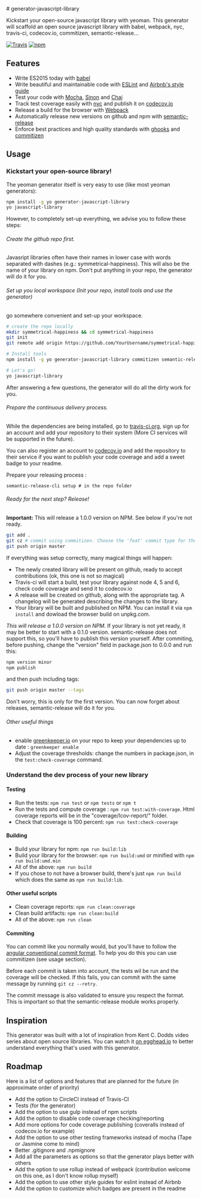 # generator-javascript-library

Kickstart your open-source javascript library with yeoman. This generator will scaffold an open source javascript library with babel, webpack, nyc, travis-ci, codecov.io, commitizen, semantic-release...

[![Travis](https://img.shields.io/travis/BenoitAverty/generator-javascript-library.svg)](https://travis-ci.org/BenoitAverty/generator-javascript-library)
[![npm](https://img.shields.io/npm/v/generator-javascript-library.svg)](https://npmjs.com/package/generator-javascript-library)

## Features

- Write ES2015 today with [babel](https://babeljs.io/)
- Write beautiful and maintainable code with [ESLint](http://eslint.org/) and [Airbnb's style guide](https://github.com/airbnb/javascript)
- Test your code with [Mocha](https://mochajs.org/), [Sinon](sinonjs.org) and [Chai](chaijs.com)
- Track test coverage easily with [nyc](https://github.com/bcoe/nyc) and publish it on [codecov.io](codecov.io)
- Release a build for the browser with [Webpack](https://webpack.github.io/)
- Automatically release new versions on github and npm with [semantic-release](https://github.com/semantic-release/semantic-release)
- Enforce best practices and high quality standards with [ghooks](https://github.com/gtramontina/ghooks) and [commitizen](https://commitizen.github.io/cz-cli/)


 ## Usage

 ### Kickstart your open-source library!

The yeoman generator itself is very easy to use (like most yeoman generators):

```bash
npm install -g yo generator-javascript-library
yo javascript-library
```

 However, to completely set-up everything, we advise you to follow these steps:

###### Create the github repo first.

Javasript libraries often have their names in lower case with words separated with dashes (e.g.: symmetrical-happiness). This will also be the name of your library on npm. Don't put anything in your repo, the generator will do it for you.

###### Set up you local workspace (Init your repo, install tools and use the generator)

go somewhere convenient and set-up your workspace.

```bash
# create the repo locally
mkdir symmetrical-happiness && cd symmetrical-happiness
git init
git remote add origin https://github.com/YourUsername/symmetrical-happiness.git

# Install tools
npm install -g yo generator-javascript-library commitizen semantic-release-cli

# Let's go!
yo javascript-library
```

After answering a few questions, the generator will do all the dirty work for you.

###### Prepare the continuous delivery process.

While the dependencies are being installed, go to [travis-ci.org](travis-ci.org), sign up for an account and add your repository to their system (More CI services will be supported in the future).

You can also register an account to [codecov.io](codecov.io) and add the repository to their service if you want to publish your code coverage and add a sweet badge to your readme.

Prepare your releasing process :
```
semantic-release-cli setup # in the repo folder
```

###### Ready for the next step? Release!

**Important:** This will release a 1.0.0 version on NPM. See below if you're not ready.

```bash
git add .
git cz # commit using commitizen. Choose the 'feat' commit type for the creation of your library!
git push origin master
```

If everything was setup correctly, many magical things will happen:
 - The newly created library will be present on github, ready to accept contributions (ok, this one is not so magical)
 - Travis-ci will start a build, test your library against node 4, 5 and 6, check code coverage and send it to codecov.io
 - A release will be created on github, along with the appropriate tag. A changelog will be generated describing the changes to the library.
 - Your library will be built and published on NPM. You can install it via `npm install` and dowload the browser build on unpkg.com.

*This will release a 1.0.0 version on NPM.* If your library is not yet ready, it may be better to start with a 0.1.0 version. semantic-release does not support this, so you'll have to publish this version yourself. After commiting, before pushing, change the "version" field in package.json to 0.0.0 and run this:
```bash
npm version minor
npm publish
```

and then push including tags:
```bash
git push origin master --tags
```

Don't worry, this is only for the first version. You can now forget about releases, semantic-release will do it for you.

###### Other useful things

 - enable [greenkeeper.io](greenkeeper) on your repo to keep your dependencies up to date : `greenkeeper enable`
 - Adjust the coverage thresholds: change the numbers in package.json, in the `test:check-coverage` command.


### Understand the dev process of your new library

#### Testing

- Run the tests: `npm run test` or `npm tests` or `npm t`
- Run the tests and compute coverage : `npm run test:with-coverage`. Html coverage reports will be in the "coverage/lcov-report/" folder.
- Check that coverage is 100 percent: `npm run test:check-coverage`

#### Building

- Build your library for npm: `npm run build:lib`
- Build your library for the browser: `npm run build:umd` or minified with `npm run build:umd.min`
- All of the above: `npm run build`
- If you chose to not have a browser build, there's just `npm run build` which does the same as `npm run build:lib`.

#### Other useful scripts

- Clean coverage reports: `npm run clean:coverage`
- Clean build artifacts: `npm run clean:build`
- All of the above: `npm run clean`

#### Commiting

You can commit like you normally would, but you'll have to follow the [angular conventional commit format](https://github.com/angular/angular.js/blob/master/CONTRIBUTING.md#commit). To help you do this you can use commitizen (see usage section).

Before each commit is taken into account, the tests wil be run and the coverage will be checked. If this fails, you can commit with the same message by running `git cz --retry`.

The commit message is also validated to ensure you respect the format. This is important so that the semantic-release module works properly.

## Inspiration

This generator was built with a lot of inspiration from Kent C. Dodds video series about open source libraries. You can watch it [on egghead.io](https://egghead.io/courses/how-to-write-an-open-source-javascript-library) to better understand everything that's used with this generator.

## Roadmap

Here is a list of options and features that are planned for the future (in approximate order of priority)
 - Add the option to CircleCI instead of Travis-CI
 - Tests (for the generator)
 - Add the option to use gulp instead of npm scripts
 - Add the option to disable code coverage checking/reporting
 - Add more options for code coverage publishing (coveralls instead of codecov.io for example)
 - Add the option to use other testing frameworks instead of mocha (Tape or Jasmine come to mind)
 - Better .gitignore and .npmignore
 - Add all the parameters as options so that the generator plays better with others
 - Add the option to use rollup instead of webpack (contribution welcome on this one, as I don't know rollup myself)
 - Add the option to use other style guides for eslint instead of Airbnb
 - Add the option to customize which badges are present in the readme
